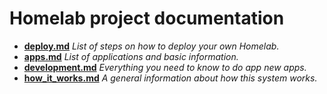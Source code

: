 # Homelab project documentation

* **[deploy.md](deploy.md)** _List of steps on how to deploy your own Homelab._
* **[apps.md](apps.md)** _List of applications and basic information._
* **[development.md](development.md)** _Everything you need to know to do app new apps._
* **[how_it_works.md](how_it_works.md)** _A general information about how this system works._

